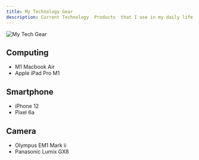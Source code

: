 ```yaml
---
title: My Technology Gear
description: Current Technology  Products  that I use in my daily life
---
```

![My Tech Gear](https://i.imgur.com/1Urk5EQ.png)


## Computing

* M1 Macbook Air
* Apple iPad Pro M1


## Smartphone

* iPhone 12
* Pixel 6a


## Camera
* Olympus EM1 Mark ii
* Panasonic Lumix GX8
